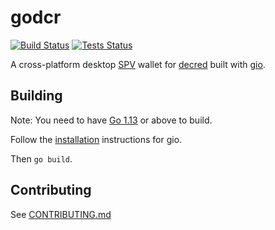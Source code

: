 # godcr

[![Build Status](https://github.com/raedahgroup/godcr/workflows/Build/badge.svg)](https://github.com/raedahgroup/godcr/actions)
[![Tests Status](https://github.com/raedahgroup/godcr/workflows/Tests/badge.svg)](https://github.com/raedahgroup/godcr/actions)

A cross-platform desktop [SPV](https://docs.decred.org/wallets/spv/) wallet for [decred](https://decred.org/) built with [gio](https://gioui.org/).

## Building

Note: You need to have [Go 1.13](https://golang.org/dl/) or above to build.

Follow the [installation](https://gioui.org/doc/install) instructions for gio.

Then `go build`.

## Contributing

See [CONTRIBUTING.md](https://github.com/raedahgroup/godcr/blob/master/.github/CONTRIBUTING.md)
